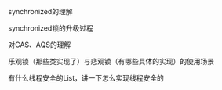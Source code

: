 synchronized的理解

synchronized锁的升级过程

对CAS、AQS的理解

乐观锁（那些类实现了）与悲观锁（有哪些具体的实现）的使用场景

有什么线程安全的List，讲一下怎么实现线程安全的

